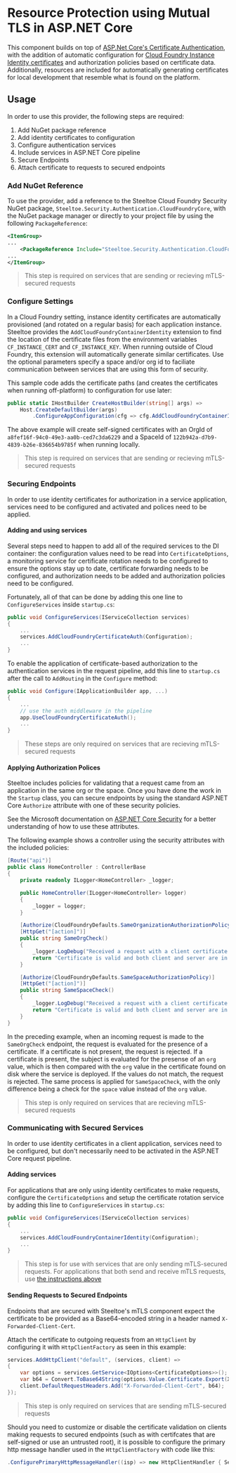 # Resource Protection using Mutual TLS in ASP.NET Core

This component builds on top of [ASP.Net Core's Certificate Authentication](https://docs.microsoft.com/aspnet/core/security/authentication/certauth), with the addition of automatic configuration for [Cloud Foundry Instance Identity certificates](https://docs.cloudfoundry.org/devguide/deploy-apps/instance-identity.html) and authorization policies based on certificate data. Additionally, resources are included for automatically generating certificates for local development that resemble what is found on the platform.

## Usage

In order to use this provider, the following steps are required:

1. Add NuGet package reference
1. Add identity certificates to configuration
1. Configure authentication services
1. Include services in ASP.NET Core pipeline
1. Secure Endpoints
1. Attach certificate to requests to secured endpoints

### Add NuGet Reference

To use the provider, add a reference to the Steeltoe Cloud Foundry Security NuGet package, `Steeltoe.Security.Authentication.CloudFoundryCore`, with the NuGet package manager or directly to your project file by using the following `PackageReference`:

```xml
<ItemGroup>
...
    <PackageReference Include="Steeltoe.Security.Authentication.CloudFoundryCore" Version= "3.0.1"/>
...
</ItemGroup>
```

>This step is required on services that are sending or recieving mTLS-secured requests

### Configure Settings

In a Cloud Foundry setting, instance identity certificates are automatically provisioned (and rotated on a regular basis) for each application instance. Steeltoe provides the `AddCloudFoundryContainerIdentity` extension to find the location of the certificate files from the environment variables `CF_INSTANCE_CERT` and `CF_INSTANCE_KEY`. When running outside of Cloud Foundry, this extension will automatically generate similar certificates. Use the optional parameters specify a space and/or org id to faciliate communication between services that are using this form of security.

This sample code adds the certificate paths (and creates the certificates when running off-platform) to configuration for use later:

```csharp
public static IHostBuilder CreateHostBuilder(string[] args) =>
    Host.CreateDefaultBuilder(args)
        .ConfigureAppConfiguration(cfg => cfg.AddCloudFoundryContainerIdentity("a8fef16f-94c0-49e3-aa0b-ced7c3da6229", "122b942a-d7b9-4839-b26e-836654b9785f"));
```

The above example will create self-signed certificates with an OrgId of `a8fef16f-94c0-49e3-aa0b-ced7c3da6229` and a SpaceId of `122b942a-d7b9-4839-b26e-836654b9785f` when running locally.

>This step is required on services that are sending or recieving mTLS-secured requests

### Securing Endpoints

In order to use identity certificates for authorization in a service application, services need to be configured and activated and polices need to be applied.

#### Adding and using services

Several steps need to happen to add all of the required services to the DI container: the configuration values need to be read into `CertificateOptions`, a monitoring service for certificate rotation needs to be configured to ensure the options stay up to date, certificate forwarding needs to be configured, and authorization needs to be added and authorization policies need to be configured.

Fortunately, all of that can be done by adding this one line to `ConfigureServices` inside `startup.cs`:

```csharp
public void ConfigureServices(IServiceCollection services)
{
    ...
    services.AddCloudFoundryCertificateAuth(Configuration);
    ...
}
```

To enable the application of certificate-based authorization to the authentication services in the request pipeline, add this line to `startup.cs` after the call to `AddRouting` in the `Configure` method:

```csharp
public void Configure(IApplicationBuilder app, ...)
{
    ...
    // use the auth middleware in the pipeline
    app.UseCloudFoundryCertificateAuth();
    ...
}
```

>These steps are only required on services that are recieving mTLS-secured requests

#### Applying Authorization Polices

Steeltoe includes policies for validating that a request came from an application in the same org or the space. Once you have done the work in the `Startup` class, you can secure endpoints by using the standard ASP.NET Core `Authorize` attribute with one of these security policies.

See the Microsoft documentation on [ASP.NET Core Security](https://docs.asp.net/en/latest/security/) for a better understanding of how to use these attributes.

The following example shows a controller using the security attributes with the included policies:

```csharp
[Route("api")]
public class HomeController : ControllerBase
{
    private readonly ILogger<HomeController> _logger;

    public HomeController(ILogger<HomeController> logger)
    {
        _logger = logger;
    }

    [Authorize(CloudFoundryDefaults.SameOrganizationAuthorizationPolicy)]
    [HttpGet("[action]")]
    public string SameOrgCheck()
    {
        _logger.LogDebug("Received a request with a client certificate from the same org");
        return "Certificate is valid and both client and server are in the same org";
    }

    [Authorize(CloudFoundryDefaults.SameSpaceAuthorizationPolicy)]
    [HttpGet("[action]")]
    public string SameSpaceCheck()
    {
        _logger.LogDebug("Received a request with a client certificate from the same space");
        return "Certificate is valid and both client and server are in the same space";
    }
}
```

In the preceding example, when an incoming request is made to the `SameOrgCheck` endpoint, the request is evaluated for the presence of a certificate. If a certificate is not present, the request is rejected. If a certificate is present, the subject is evaluated for the presense of an `org` value, which is then compared with the `org` value in the certificate found on disk where the service is deployed. If the values do not match, the request is rejected. The same process is applied for `SameSpaceCheck`, with the only difference being a check for the `space` value instead of the `org` value.

>This step is only required on services that are recieving mTLS-secured requests

### Communicating with Secured Services

In order to use identity certificates in a client application, services need to be configured, but don't necessarily need to be activated in the ASP.NET Core request pipeline.

#### Adding services

For applications that are only using identity certificates to make requests, configure the `CertificateOptions` and setup the certificate rotation service by adding this line to `ConfigureServices` in `startup.cs`:

```csharp
public void ConfigureServices(IServiceCollection services)
{
    ...
    services.AddCloudFoundryContainerIdentity(Configuration);
    ...
}
```

>This step is for use with services that are only sending mTLS-secured requests. For applications that both send and receive mTLS requests, use [the instructions above](#adding-and-using-services)

#### Sending Requests to Secured Endpoints

Endpoints that are secured with Steeltoe's mTLS component expect the certificate to be provided as a Base64-encoded string in a header named `X-Forwarded-Client-Cert`.

Attach the certificate to outgoing requests from an `HttpClient` by configuring it with `HttpClientFactory` as seen in this example:

```csharp
services.AddHttpClient("default", (services, client) =>
{
    var options = services.GetService<IOptions<CertificateOptions>>();
    var b64 = Convert.ToBase64String(options.Value.Certificate.Export(X509ContentType.Cert));
    client.DefaultRequestHeaders.Add("X-Forwarded-Client-Cert", b64);
});
```

>This step is only required on services that are sending mTLS-secured requests

Should you need to customize or disable the certificate validation on clients making requests to secured endpoints (such as with certifcates that are self-signed or use an untrusted root), it is possible to configure the primary http message handler used in the `HttpClientFactory` with code like this:

```csharp
.ConfigurePrimaryHttpMessageHandler((isp) => new HttpClientHandler { ServerCertificateCustomValidationCallback = (sender, cert, chain, sslPolicyErrors) => true })
```
